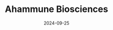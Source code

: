 ---  
layout: startup_page  
title: "Ahammune Biosciences"  
id: "ahammune.com"  
permalink: "/ahammunebiosciencesahammune.com09252024/"  
website: "https://www.ahammune.com/"  
funding_round: "Series A"  
funding_amount: "$5M"  
investors: "pi Ventures, Capital2B, Colossa Ventures, Bipin Agarwal, Unicornus Maximus LLP, Ideaspring Capital, Kotak Alternate Assets, Legacy Assets LLP, IAN"  
about: "Ahammune Biosciences is a biotech startup developing a small molecule therapeutics platform focused on treating skin conditions. Their lead drug candidate targets cellular processes influencing skin health and immunity, aiming to address vitiligo and other immune-mediated skin diseases. The company is also expanding its patent portfolio and developing a pipeline of molecules for other dermatological and autoimmune diseases."  
markets: "Biotech, Pharmaceuticals, Dermatology, Biotechnology Research"  
hq: "Pune, Maharashtra, India"  
founded_year: "2016"  
linkedin: "https://www.linkedin.com/company/ahammune-biosciences-pvt-ltd"  
twitter: ""  
instagram: ""  
facebook: ""  
crunchbase: "https://www.crunchbase.com/organization/ahammune-biosciences"  
pitchbook: ""  

date_display: "25-Sep-2024"  
date: "2024-09-25"

# SEO Optimization  
meta_title: "Ahammune Biosciences - Series A Funding ($5M)"  
meta_description: "Ahammune Biosciences, Ahammune Biosciences is a biotech startup developing a small molecule therapeutics platform focused on treating skin conditions. Their lead drug candi..."  
meta_keywords: "Ahammune Biosciences, Biotech, Pharmaceuticals, Dermatology, Biotechnology Research, Series A funding"  
canonical_url: "https://startup.projectstartups.com/ahammunebiosciencesahammune.com09252024/"  
---